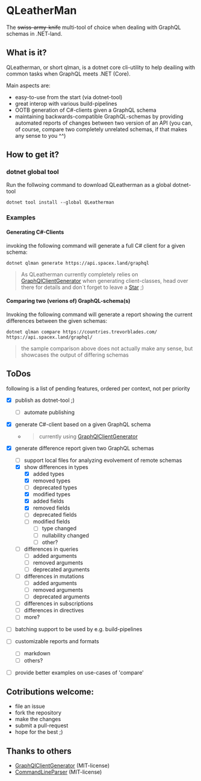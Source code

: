 # QLeatherMan
The ~~swiss-army-knife~~ multi-tool of choice when dealing with GraphQL schemas in .NET-land.

## What is it?
QLeatherman, or short qlman, is a dotnet core cli-utility to help deailing with common tasks when GraphQL meets .NET (Core).

Main aspects are:
- easy-to-use from the start (via dotnet-tool)
- great interop with various build-pipelines
- OOTB generation of C#-clients given a GraphQL schema
- maintaining backwards-compatible GraphQL-schemas by providing automated reports of changes between two version of an API (you can, of course, compare two completely unrelated schemas, if that makes any sense to you ^^)

## How to get it?

### dotnet global tool
Run the follwoing command to download QLeatherman as a global dotnet-tool

```
dotnet tool install --global QLeatherman
```

### Examples
#### Generating C#-Clients
invoking the following command will generate a full C# client for a given schema:

```
dotnet qlman generate https://api.spacex.land/graphql
```

> As QLeatherman currently completely relies on [GraphQlClientGenerator] when generating client-classes, head over there for details and don´t forget to leave a 
<a class="github-button" href="https://github.com/Husqvik/GraphQlClientGenerator" data-icon="octicon-star" aria-label="Star Husqvik/GraphQlClientGenerator on GitHub">Star</a> ;)

#### Comparing two (verions of) GraphQL-schema(s)

Invoking the following command will generate a report showing the current differences between the given schemas:

```
dotnet qlman compare https://countries.trevorblades.com/ https://api.spacex.land/graphql/
```
> the sample comparison above does not actually make any sense, but showcases the output of differing schemas

## ToDos
following is a list of pending features, ordered per context, not per priority 

- [x] publish as dotnet-tool ;)
  - [ ] automate publishing
- [x] generate C#-client based on a given GraphQL schema
  - > currently using [GraphQlClientGenerator]
- [x] generate difference report given two GraphQL schemas
  - [ ] support local files for analyzing evolvement of remote schemas
  - [x] show differences in types
    - [x] added types
    - [x] removed types
    - [ ] deprecated types
    - [x]  modified types
      - [x] added fields
      - [x] removed fields
      - [ ] deprecated fields
      - [ ] modified fields
        - [ ] type changed
        - [ ] nullability changed
        - [ ] other?
  - [ ] differences in queries
    - [ ] added arguments
    - [ ] removed arguments
    - [ ] deprecated arguments
  - [ ] differences in mutations
    - [ ] added arguments
    - [ ] removed arguments
    - [ ] deprecated arguments
  - [ ] differences in subscriptions
  - [ ] differences in directives
  - [ ] more?
- [ ] batching support to be used by e.g. build-pipelines
- [ ] customizable reports and formats
  - [ ] markdown
  - [ ] others?
- [ ] provide better examples on use-cases of 'compare'


## Cotributions welcome:
- file an issue
- fork the repository
- make the changes
- submit a pull-request
- hope for the best ;)

## Thanks to others
- [GraphQlClientGenerator] (MIT-license)
- [CommandLineParser] (MIT-license)


[GraphQlClientGenerator]:https://github.com/Husqvik/GraphQlClientGenerator
[CommandLineParser]:https://github.com/commandlineparser/commandline